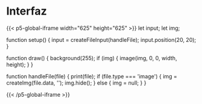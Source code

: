 
# Interfaz
{{< p5-global-iframe width="625" height="625" >}}
let input;
let img;

function setup() {
  input = createFileInput(handleFile);
  input.position(20, 20);
}

function draw() {
  background(255);
  if (img) {
    image(img, 0, 0, width, height);
  }
}

function handleFile(file) {
  print(file);
  if (file.type === 'image') {
    img = createImg(file.data, '');
    img.hide();
  } else {
    img = null;
  }
}

{{< /p5-global-iframe >}}